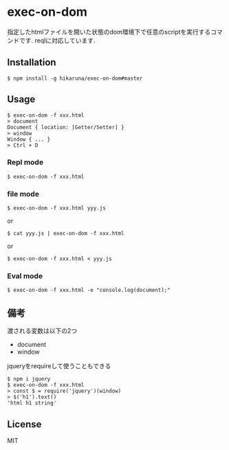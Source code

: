 # exec-on-dom
指定したhtmlファイルを開いた状態のdom環境下で任意のscriptを実行するコマンドです.
reqlに対応しています.

## Installation

```
$ npm install -g hikaruna/exec-on-dom#master
```


## Usage

```
$ exec-on-dom -f xxx.html
> document
Document { location: [Getter/Setter] }
> window
Window { ... }
> Ctrl + D
```

### Repl mode

```$ exec-on-dom -f xxx.html```

### file mode

```$ exec-on-dom -f xxx.html yyy.js```

or

```$ cat yyy.js | exec-on-dom -f xxx.html```

or

```$ exec-on-dom -f xxx.html < yyy.js```

### Eval mode

```$ exec-on-dom -f xxx.html -e "console.log(document);"```

## 備考

渡される変数は以下の2つ

- document
- window

jqueryをrequireして使うこともできる

```
$ npm i jquery
$ exec-on-dom -f xxx.html
> const $ = require('jquery')(window)
> $('h1').text()
'html h1 string'
```

## License
MIT
